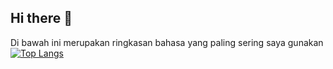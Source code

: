 ## Hi there 👋

Di bawah ini merupakan ringkasan bahasa yang paling sering saya gunakan </br>
[![Top Langs](https://github-readme-stats.vercel.app/api/top-langs/?username=syahbarudin&layout=pie)](https://github.com/anuraghazra/github-readme-stats)


<!--
**syahbarudin/syahbarudin** is a ✨ _special_ ✨ repository because its `README.md` (this file) appears on your GitHub profile.

Here are some ideas to get you started:

- 🔭 I’m currently working on ...
- 🌱 I’m currently learning ...
- 👯 I’m looking to collaborate on ...
- 🤔 I’m looking for help with ...
- 💬 Ask me about ...
- 📫 How to reach me: ...
- 😄 Pronouns: ...
- ⚡ Fun fact: ...
-->
